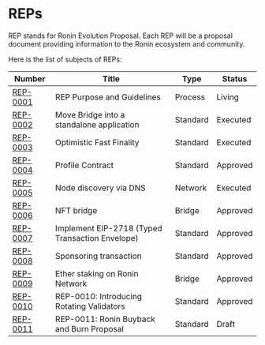 # REPs

REP stands for Ronin Evolution Proposal. Each REP will be a proposal document providing information to the Ronin ecosystem and community.

Here is the list of subjects of REPs:

| Number                           | Title                                                      | Type       | Status    |
| -------------------------------- | ---------------------------------------------------------- | ---------- | --------- |
| [REP-0001](REP-0001/REP-0001.md) | REP Purpose and Guidelines                                 | Process    | Living    |
| [REP-0002](REP-0002/REP-0002.md) | Move Bridge into a standalone application                  | Standard   | Executed  |
| [REP-0003](REP-0003/REP-0003.md) | Optimistic Fast Finality                                   | Standard   | Executed  |
| [REP-0004](REP-0004/REP-0004.md) | Profile Contract                                           | Standard   | Approved  |
| [REP-0005](REP-0005/REP-0005.md) | Node discovery via DNS                                     | Network    | Executed  |
| [REP-0006](REP-0006/REP-0006.md) | NFT bridge                                                 | Bridge     | Approved  |
| [REP-0007](REP-0007/REP-0007.md) | Implement EIP-2718 (Typed Transaction Envelope)            | Standard   | Approved  |
| [REP-0008](REP-0008/REP-0008.md) | Sponsoring transaction                                     | Standard   | Approved  |
| [REP-0009](REP-0009/REP-0009.md) | Ether staking on Ronin Network                             | Bridge     | Approved  |
| [REP-0010](REP-0010/REP-0010.md) | REP-0010: Introducing Rotating Validators                  | Standard   | Approved  |
| [REP-0011](REP-0011/REP-0011.md) | REP-0011: Ronin Buyback and Burn Proposal                  | Standard   | Draft     |


